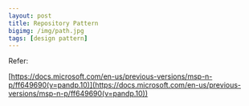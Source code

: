 ```yaml
---
layout: post
title: Repository Pattern
bigimg: /img/path.jpg
tags: [design pattern]
---
```





Refer:

[https://docs.microsoft.com/en-us/previous-versions/msp-n-p/ff649690(v=pandp.10)](https://docs.microsoft.com/en-us/previous-versions/msp-n-p/ff649690(v=pandp.10))